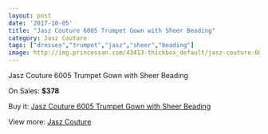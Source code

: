 ```yaml
---
layout: post
date: '2017-10-05'
title: "Jasz Couture 6005 Trumpet Gown with Sheer Beading"
category: Jasz Couture
tags: ["dresses","trumpet","jasz","sheer","beading"]
image: http://img.princessan.com/43413-thickbox_default/jasz-couture-6005-trumpet-gown-with-sheer-beading.jpg
---
```

Jasz Couture 6005 Trumpet Gown with Sheer Beading

On Sales: **$378**
<a href="https://www.princessan.com/en/jasz-couture/20199-jasz-couture-6005-trumpet-gown-with-sheer-beading.html"><amp-img layout="responsive" width="600" height="600" src="//img.princessan.com/43413-thickbox_default/jasz-couture-6005-trumpet-gown-with-sheer-beading.jpg" alt="Jasz Couture 6005 Trumpet Gown with Sheer Beading 0" /></a>
<a href="https://www.princessan.com/en/jasz-couture/20199-jasz-couture-6005-trumpet-gown-with-sheer-beading.html"><amp-img layout="responsive" width="600" height="600" src="//img.princessan.com/43414-thickbox_default/jasz-couture-6005-trumpet-gown-with-sheer-beading.jpg" alt="Jasz Couture 6005 Trumpet Gown with Sheer Beading 1" /></a>

Buy it: [Jasz Couture 6005 Trumpet Gown with Sheer Beading](https://www.princessan.com/en/jasz-couture/20199-jasz-couture-6005-trumpet-gown-with-sheer-beading.html "Jasz Couture 6005 Trumpet Gown with Sheer Beading")

View more: [Jasz Couture](https://www.princessan.com/en/24-jasz-couture "Jasz Couture")